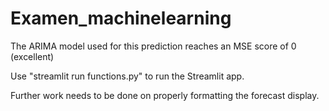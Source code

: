 # Examen_machinelearning

The ARIMA model used for this prediction reaches an MSE score of 0 (excellent)

Use "streamlit run functions.py" to run the Streamlit app.

Further work needs to be done on properly formatting the forecast display.